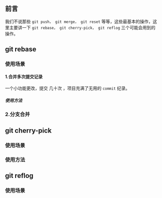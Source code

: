 
## 前言

我们不说那些 `git push， git merge， git reset` 等等，这些最基本的操作，这里主要讲一下 `git rebase， git cherry-pick， git reflog` 三个可能会用到的操作。

## git rebase

### 使用场景

#### 1.合并多次提交记录

一个小功能更改，提交 几十次 ，项目充满了无用的 `commit` 纪录。

##### 使用方法


### 2.分支合并



## git cherry-pick

### 使用场景

### 使用方法

## git reflog

### 使用场景

 



